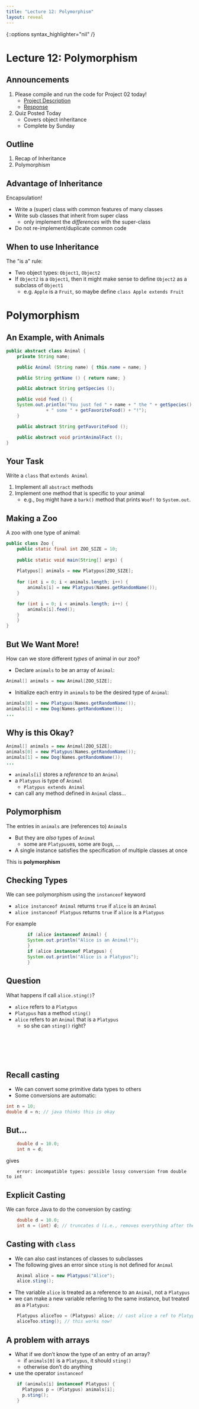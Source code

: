 ```yaml
---
title: "Lecture 12: Polymorphism"
layout: reveal
---
```

{::options syntax_highlighter="nil" /}

# Lecture 12: Polymorphism

## Announcements

1. Please compile and run the code for Project 02 today!
    - [Project Description](https://willrosenbaum.com/teaching/2021s-cosc-112/projects/02-substitution-cipher/)
	- [Response](https://forms.gle/meXLqN5XM2SFeA1t5)
2. Quiz Posted Today
    - Covers object inheritance
    - Complete by Sunday

## Outline

1. Recap of Inheritance
2. Polymorphism

## Advantage of Inheritance

Encapsulation!

- Write a (super) class with common features of many classes
- Write sub classes that inherit from super class
    + only implement the *differences* with the super-class
- Do not re-implement/duplicate common code
	
## When to use Inheritance

The "is a" rule:

- Two object types: `Object1`, `Object2`
- If `Object2` is a `Object1`, then it might make sense to define `Object2` as a subclass of `Object1`
    + e.g. `Apple` is a `Fruit`, so maybe define `class Apple extends Fruit`

	
# Polymorphism

## An Example, with Animals

```java
public abstract class Animal {
    private String name;

    public Animal (String name) { this.name = name; }

    public String getName () { return name; }

    public abstract String getSpecies ();

    public void feed () {
	System.out.println("You just fed " + name + " the " + getSpecies()
			   + " some " + getFavoriteFood() + "!");
    }

    public abstract String getFavoriteFood ();

    public abstract void printAnimalFact ();
}
```

## Your Task

Write a `class` that `extends Animal`

1. Implement all `abstract` methods
2. Implement one method that is specific to your animal
    + e.g., `Dog` might have a `bark()` method that prints `Woof!` to `System.out`.
	
## Making a Zoo

A zoo with one type of animal:

```java
public class Zoo {
    public static final int ZOO_SIZE = 10;
        
    public static void main(String[] args) {
	
	Platypus[] animals = new Platypus[ZOO_SIZE];
	
	for (int i = 0; i < animals.length; i++) {
	    animals[i] = new Platypus(Names.getRandomName());
	}

	for (int i = 0; i < animals.length; i++) {
	    animals[i].feed();
	}
    }
}
```

## But We Want More!

How can we store different *types* of animal in our zoo?

- Declare `animals` to be an array of `Animal`:

```java
Animal[] animals = new Animal[ZOO_SIZE];
```

- Initialize each entry in `animals` to be the desired type of `Animal`:

```java	
animals[0] = new Platypus(Names.getRandomName());
animals[1] = new Dog(Names.getRandomName());
...
```

## Why is this Okay?

```java
Animal[] animals = new Animal[ZOO_SIZE];
animals[0] = new Platypus(Names.getRandomName());
animals[1] = new Dog(Names.getRandomName());
...
```

- `animals[i]` stores a *reference* to an `Animal`
- a `Platypus` is type of `Animal`
    + `Platypus extends Animal`
- can call any method defined in `Animal` class...

## Polymorphism

The entries in `animals` are (references to) `Animal`s

- But they are *also* types of `Animal`
    + some are `Platypus`es, some are `Dog`s, ...
- A single instance satisfies the specification of multiple classes at once

This is **polymorphism**

## Checking Types

We can see polymorphism using the `instanceof` keyword

- `alice instanceof Animal` returns `true` if `alice` is an `Animal`
- `alice instanceof Platypus` returns `true` if `alice` is a `Platypus`

For example

```java
	    if (alice instanceof Animal) {
		System.out.println("Alice is an Animal!");
	    }
	    if (alice instanceof Platypus) {
		System.out.println("Alice is a Platypus");
	    }
```

## Question

What happens if call `alice.sting()`?

- `alice` refers to a `Platypus`
- `Platypus` has a method `sting()`
- `alice` refers to an `Animal` that is a `Platypus`
    + so she can `sting()` right?

<div style="margin-bottom: 8em"></div>

## Recall casting

- We can convert some primitive data types to others
- Some conversions are automatic:

```java
int n = 10;
double d = n; // java thinks this is okay
```

## But...

```java
    double d = 10.0;
    int n = d; 
```
gives 
```text
    error: incompatible types: possible lossy conversion from double to int
```

## Explicit Casting

We can force Java to do the conversion by casting:

```java
    double d = 10.0;
    int n = (int) d; // truncates d (i.e., removes everything after the decimal)
```

## Casting with `class`

- We can also cast instances of classes to subclasses
- The following gives an error since `sting` is not defined for `Animal`
```java
    Animal alice = new Platypus("Alice");
    alice.sting();
```
- The variable `alice` is treated as a reference to an `Animal`, not a `Platypus`
- we can make a new variable referring to the same instance, but treated as a `Platypus`:

```java
    Platypus aliceToo = (Platypus) alice; // cast alice a ref to Platypus
    aliceToo.sting(); // this works now!
```

## A problem with arrays

- What if we don’t know the type of an entry of an array?
    - if `animals[0]` is a `Platypus`, it should `sting()`
    - otherwise don’t do anything
- use the operator `instanceof`

```java
    if (animals[i] instanceof Platypus) {
      Platypus p = (Platypus) animals[i];
      p.sting();
    }
```









